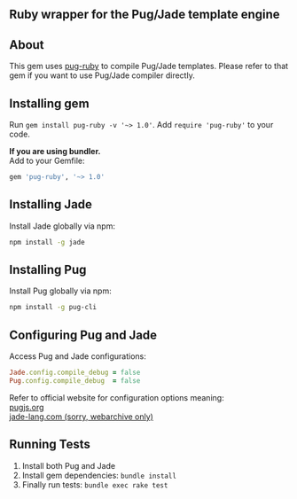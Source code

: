 ## Ruby wrapper for the Pug/Jade template engine

## About
This gem uses [pug-ruby](https://github.com/yivo/pug-ruby) to compile Pug/Jade templates. Please refer to that gem if you want to use Pug/Jade compiler directly.

## Installing gem
Run `gem install pug-ruby -v '~> 1.0'`. Add `require 'pug-ruby'` to your code.

**If you are using bundler.**
<br>
Add to your Gemfile:
```ruby
gem 'pug-ruby', '~> 1.0'
```

## Installing Jade
Install Jade globally via npm:
```bash
npm install -g jade
```

## Installing Pug
Install Pug globally via npm:
```bash
npm install -g pug-cli
```

## Configuring Pug and Jade
Access Pug and Jade configurations:
```ruby
Jade.config.compile_debug = false
Pug.config.compile_debug  = false
```

Refer to official website for configuration options meaning: 
<br>
[pugjs.org](https://pugjs.org)
<br>
[jade-lang.com (sorry, webarchive only)](http://web.archive.org/web/*/jade-lang.com)

## Running Tests
1. Install both Pug and Jade 
2. Install gem dependencies: `bundle install`
3. Finally run tests: `bundle exec rake test`
